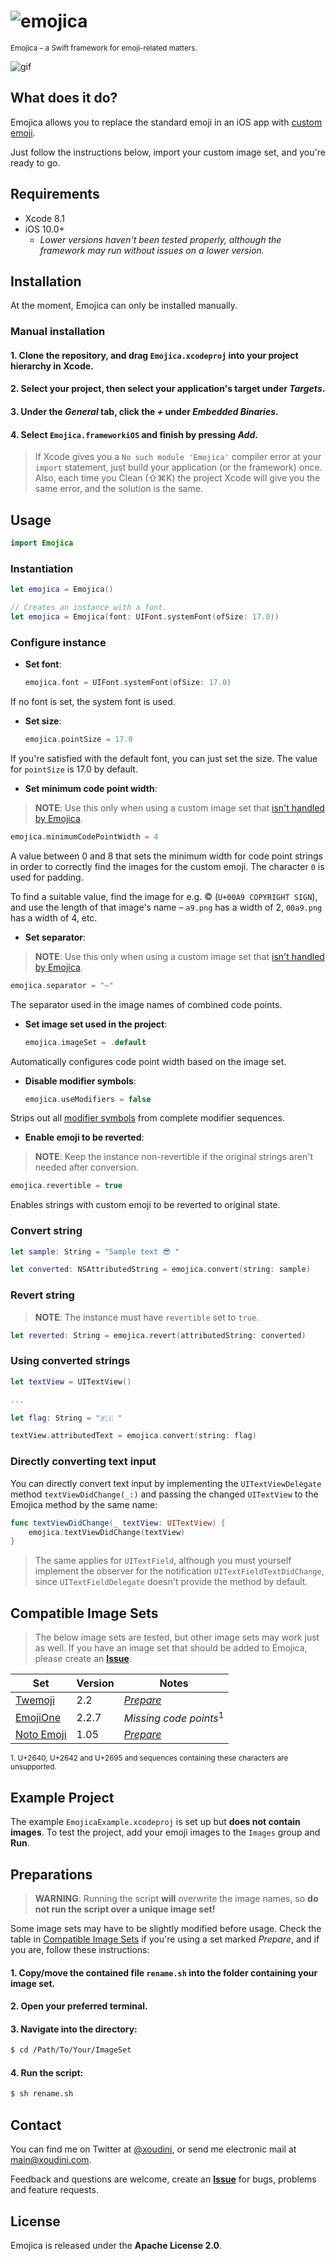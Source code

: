 ![emojica](https://raw.githubusercontent.com/xoudini/emojica/images/emojica.png)
=====

<sup>
Emojica – a Swift framework for emoji-related matters.
</sup>

![gif](https://raw.githubusercontent.com/xoudini/emojica/images/demo.gif)

## What does it do?

Emojica allows you to replace the standard emoji in an iOS app with [custom emoji](#compatible-image-sets).

Just follow the instructions below, import your custom image set, and you're ready to go.



## Requirements

+ Xcode 8.1
+ iOS 10.0+
   *  _Lower versions haven't been tested properly, although the framework may run without issues on a lower version._



## Installation

At the moment, Emojica can only be installed manually.

###   Manual installation

#### 1. Clone the repository, and drag `Emojica.xcodeproj` into your project hierarchy in Xcode.
#### 2. Select your project, then select your application's target under _Targets_.
#### 3. Under the _General_ tab, click the _+_ under _Embedded Binaries_.
#### 4. Select `Emojica.frameworkiOS` and finish by pressing _Add_.

> If Xcode gives you a `No such module 'Emojica'` compiler error at your `import` statement, just 
build your application (or the framework) once. Also, each time you Clean (⇧⌘K) the project Xcode 
will give you the same error, and the solution is the same.



## Usage

```swift
import Emojica
```

### Instantiation

```swift
let emojica = Emojica()

// Creates an instance with a font.
let emojica = Emojica(font: UIFont.systemFont(ofSize: 17.0))
```

### Configure instance

* __Set font__:

   ```swift
   emojica.font = UIFont.systemFont(ofSize: 17.0)
   ```

 If no font is set, the system font is used.
   

* __Set size__:

   ```swift
   emojica.pointSize = 17.0
   ```
   
 If you're satisfied with the default font, you can just set the size.
 The value for `pointSize` is 17.0 by default.
   
   
* __Set minimum code point width__:

 > __NOTE__: Use this only when using a custom image set that [isn't handled by Emojica](#compatible-image-sets).

   ```swift
   emojica.minimumCodePointWidth = 4
   ```
   
 A value between 0 and 8 that sets the minimum width for code point strings in order to correctly
 find the images for the custom emoji. The character `0` is used for padding.

 To find a suitable value, find the image for e.g. © (`U+00A9 COPYRIGHT SIGN`), and use the length
 of that image's name – `a9.png` has a width of 2, `00a9.png` has a width of 4, etc.
 
 
* __Set separator__:

 > __NOTE__: Use this only when using a custom image set that [isn't handled by Emojica](#compatible-image-sets).
 
 ```swift
 emojica.separator = "~"
 ```
   
 The separator used in the image names of combined code points.
 
 
* __Set image set used in the project__:

   ```swift     
   emojica.imageSet = .default
   ```
   
 Automatically configures code point width based on the image set. 
   
   
* __Disable modifier symbols__:

   ```swift
   emojica.useModifiers = false
   ```
   
 Strips out all [modifier symbols](http://unicode.org/reports/tr51/#Emoji_Modifiers_Table) from
 complete modifier sequences.
   
   
* __Enable emoji to be reverted__:

 > __NOTE__: Keep the instance non-revertible if the original strings aren't needed after conversion.

   ```swift
   emojica.revertible = true
   ```
   
 Enables strings with custom emoji to be reverted to original state.
   
   
### Convert string

```swift
let sample: String = "Sample text 😎 "

let converted: NSAttributedString = emojica.convert(string: sample)
```

### Revert string

> __NOTE__: The instance must have `revertible` set to `true`.

```swift
let reverted: String = emojica.revert(attributedString: converted)
```

### Using converted strings

```swift
let textView = UITextView()

...

let flag: String = "🇫🇮 "

textView.attributedText = emojica.convert(string: flag)
```

### Directly converting text input

You can directly convert text input by implementing the `UITextViewDelegate` method `textViewDidChange(_:)`
and passing the changed `UITextView` to the Emojica method by the same name:

```swift
func textViewDidChange(_ textView: UITextView) {
    emojica.textViewDidChange(textView)
}
```

> The same applies for `UITextField`, although you must yourself implement the observer for the notification
`UITextFieldTextDidChange`, since `UITextFieldDelegate` doesn't provide the method by default.



## Compatible Image Sets

> The below image sets are tested, but other image sets may work just as well. If you have an image set that
should be added to Emojica, please create an [__Issue__](https://github.com/xoudini/emojica/issues).

| Set           | Version   | Notes                               |
| ------------- | --------- | ----------------------------------- |
| [Twemoji]     | 2.2       | _[Prepare](#preparations)_          |
| [EmojiOne]    | 2.2.7     | _Missing code points_<sup>1</sup>   |
| [Noto Emoji]  | 1.05      | _[Prepare](#preparations)_          |

[Twemoji]: https://github.com/twitter/twemoji
[EmojiOne]: https://github.com/Ranks/emojione
[Noto Emoji]: https://github.com/googlei18n/noto-emoji

<sup>
1. U+2640, U+2642 and U+2695 and sequences containing these characters are unsupported.
</sup>



## Example Project

The example `EmojicaExample.xcodeproj` is set up but __does not contain images__. To test the project,
add your emoji images to the `Images` group and __Run__.



## Preparations

> __WARNING__: Running the script __will__ overwrite the image names, so __do not run the script over a unique image set!__


Some image sets may have to be slightly modified before usage. Check the table in 
[Compatible Image Sets](#compatible-image-sets) if you're using a set marked _Prepare_, and if you are,
follow these instructions:

#### 1. Copy/move the contained file `rename.sh` into the folder containing your image set.
#### 2. Open your preferred terminal.
#### 3. Navigate into the directory:
```sh
$ cd /Path/To/Your/ImageSet
```
#### 4. Run the script:
```sh
$ sh rename.sh
```



## Contact

You can find me on Twitter at [@xoudini](https://twitter.com/xoudini), 
or send me electronic mail at [main@xoudini.com](mailto:main@xoudini.com).

Feedback and questions are welcome, create an [__Issue__](https://github.com/xoudini/emojica/issues)
for bugs, problems and feature requests.



## License

Emojica is released under the **Apache License 2.0**.
